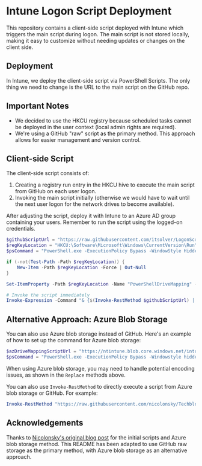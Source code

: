 # Intune Logon Script Deployment

This repository contains a client-side script deployed with Intune which triggers the main script during logon. The main script is not stored locally, making it easy to customize without needing updates or changes on the client side.

## Deployment

In Intune, we deploy the client-side script via PowerShell Scripts. The only thing we need to change is the URL to the main script on the GitHub repo.

## Important Notes

* We decided to use the HKCU registry because scheduled tasks cannot be deployed in the user context (local admin rights are required).
* We're using a GitHub "raw" script as the primary method. This approach allows for easier management and version control.

## Client-side Script

The client-side script consists of:

1. Creating a registry run entry in the HKCU hive to execute the main script from GitHub on each user logon.
2. Invoking the main script initially (otherwise we would have to wait until the next user logon for the network drives to become available).

After adjusting the script, deploy it with Intune to an Azure AD group containing your users. Remember to run the script using the logged-on credentials.

```powershell
$githubScriptUrl = "https://raw.githubusercontent.com/itsolver/LogonScripts/refs/heads/main/Remove-OutlookNew.ps1"
$regKeyLocation = "HKCU:\Software\Microsoft\Windows\CurrentVersion\Run"
$psCommand = "PowerShell.exe -ExecutionPolicy Bypass -WindowStyle Hidden -Command `"& {Invoke-RestMethod '$githubScriptUrl' | Invoke-Expression}`""

if (-not(Test-Path -Path $regKeyLocation)) {
    New-Item -Path $regKeyLocation -Force | Out-Null
}

Set-ItemProperty -Path $regKeyLocation -Name "PowerShellDriveMapping" -Value $psCommand -Force

# Invoke the script immediately
Invoke-Expression -Command "& {$(Invoke-RestMethod $githubScriptUrl) | Invoke-Expression}"
```

## Alternative Approach: Azure Blob Storage

You can also use Azure blob storage instead of GitHub. Here's an example of how to set up the command for Azure blob storage:

```powershell
$azDriveMappingScriptUrl = "https://ntintune.blob.core.windows.net/intune-scripts/DriveMappingScript.ps1"
$psCommand = "PowerShell.exe -ExecutionPolicy Bypass -Windowstyle hidden -command $([char]34)& {(Invoke-RestMethod '$azDriveMappingScriptUrl').Replace('ï','').Replace('»','').Replace('¿','') | Invoke-Expression}$([char]34)"
```

When using Azure blob storage, you may need to handle potential encoding issues, as shown in the `Replace` methods above.

You can also use `Invoke-RestMethod` to directly execute a script from Azure blob storage or GitHub. For example:

```powershell
Invoke-RestMethod "https://raw.githubusercontent.com/nicolonsky/Techblog/master/IntuneNetworkDrives/DriveMappingScript.ps1" | Invoke-Expression
```

## Acknowledgements

Thanks to [Nicolonsky's original blog post](https://tech.nicolonsky.ch/intune-execute-powershell-script-on-each-user-logon/) for the initial scripts and Azure blob storage method. This README has been adapted to use GitHub raw storage as the primary method, with Azure blob storage as an alternative approach.
